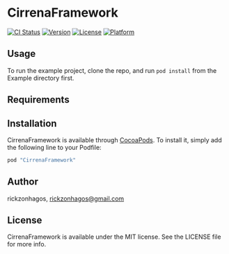 # CirrenaFramework

[![CI Status](http://img.shields.io/travis/rickzonhagos/CirrenaFramework.svg?style=flat)](https://travis-ci.org/rickzonhagos/CirrenaFramework)
[![Version](https://img.shields.io/cocoapods/v/CirrenaFramework.svg?style=flat)](http://cocoapods.org/pods/CirrenaFramework)
[![License](https://img.shields.io/cocoapods/l/CirrenaFramework.svg?style=flat)](http://cocoapods.org/pods/CirrenaFramework)
[![Platform](https://img.shields.io/cocoapods/p/CirrenaFramework.svg?style=flat)](http://cocoapods.org/pods/CirrenaFramework)

## Usage

To run the example project, clone the repo, and run `pod install` from the Example directory first.

## Requirements

## Installation

CirrenaFramework is available through [CocoaPods](http://cocoapods.org). To install
it, simply add the following line to your Podfile:

```ruby
pod "CirrenaFramework"
```

## Author

rickzonhagos, rickzonhagos@gmail.com

## License

CirrenaFramework is available under the MIT license. See the LICENSE file for more info.
